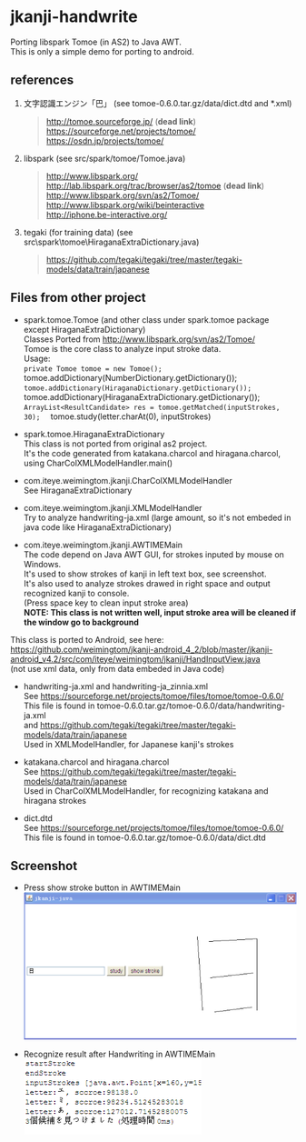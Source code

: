 ﻿jkanji-handwrite
================

Porting libspark Tomoe (in AS2) to Java AWT.  
This is only a simple demo for porting to android.  

## references

1. 文字認識エンジン「巴」 (see tomoe-0.6.0.tar.gz/data/dict.dtd and *.xml)    

	> http://tomoe.sourceforge.jp/ (**dead link**)  
	> https://sourceforge.net/projects/tomoe/  
	> https://osdn.jp/projects/tomoe/  

2. libspark (see src/spark/tomoe/Tomoe.java)  

	> http://www.libspark.org/  
	> http://lab.libspark.org/trac/browser/as2/tomoe (**dead link**)    
	> http://www.libspark.org/svn/as2/Tomoe/  
	> http://www.libspark.org/wiki/beinteractive   
	> http://iphone.be-interactive.org/  

3. tegaki (for training data) (see src\spark\tomoe\HiraganaExtraDictionary.java)

	> https://github.com/tegaki/tegaki/tree/master/tegaki-models/data/train/japanese

## Files from other project  
* spark.tomoe.Tomoe (and other class under spark.tomoe package except HiraganaExtraDictionary)     
Classes Ported from http://www.libspark.org/svn/as2/Tomoe/  
Tomoe is the core class to analyze input stroke data.  
Usage:  
	` private Tomoe tomoe = new Tomoe();  
	` tomoe.addDictionary(NumberDictionary.getDictionary());  
	` tomoe.addDictionary(HiraganaDictionary.getDictionary());  
	` tomoe.addDictionary(HiraganaExtraDictionary.getDictionary());  
	` ArrayList<ResultCandidate> res = tomoe.getMatched(inputStrokes, 30);  
	` tomoe.study(letter.charAt(0), inputStrokes)  

* spark.tomoe.HiraganaExtraDictionary  
This class is not ported from original as2 project.  
It's the code generated from katakana.charcol and hiragana.charcol, using CharColXMLModelHandler.main()  

* com.iteye.weimingtom.jkanji.CharColXMLModelHandler  
See HiraganaExtraDictionary  

* com.iteye.weimingtom.jkanji.XMLModelHandler  
Try to analyze handwriting-ja.xml (large amount, so it's not embeded in java code like HiraganaExtraDictionary)    

* com.iteye.weimingtom.jkanji.AWTIMEMain  
The code depend on Java AWT GUI, for strokes inputed by mouse on Windows.  
It's used to show strokes of kanji in left text box, see screenshot.  
It's also used to analyze strokes drawed in right space and output recognized kanji to console.   
(Press space key to clean input stroke area)    
**NOTE: This class is not written well, input stroke area will be cleaned if the window go to background**       

This class is ported to Android, see here:  
https://github.com/weimingtom/jkanji-android_4_2/blob/master/jkanji-android_v4.2/src/com/iteye/weimingtom/jkanji/HandInputView.java  
(not use xml data, only from data embeded in Java code)     

* handwriting-ja.xml and handwriting-ja_zinnia.xml  
See https://sourceforge.net/projects/tomoe/files/tomoe/tomoe-0.6.0/
This file is found in tomoe-0.6.0.tar.gz/tomoe-0.6.0/data/handwriting-ja.xml      
and https://github.com/tegaki/tegaki/tree/master/tegaki-models/data/train/japanese  
Used in XMLModelHandler, for Japanese kanji's strokes    

* katakana.charcol and hiragana.charcol  
See https://github.com/tegaki/tegaki/tree/master/tegaki-models/data/train/japanese  
Used in CharColXMLModelHandler, for recognizing katakana and hiragana strokes      

* dict.dtd  
See https://sourceforge.net/projects/tomoe/files/tomoe/tomoe-0.6.0/  
This file is found in tomoe-0.6.0.tar.gz/tomoe-0.6.0/data/dict.dtd     

## Screenshot  
* Press show stroke button in AWTIMEMain  
![Snapshot](/screenshot/screenshot_001.png)  

* Recognize result after Handwriting in AWTIMEMain    
![Snapshot](/screenshot/screenshot_002.png)  
